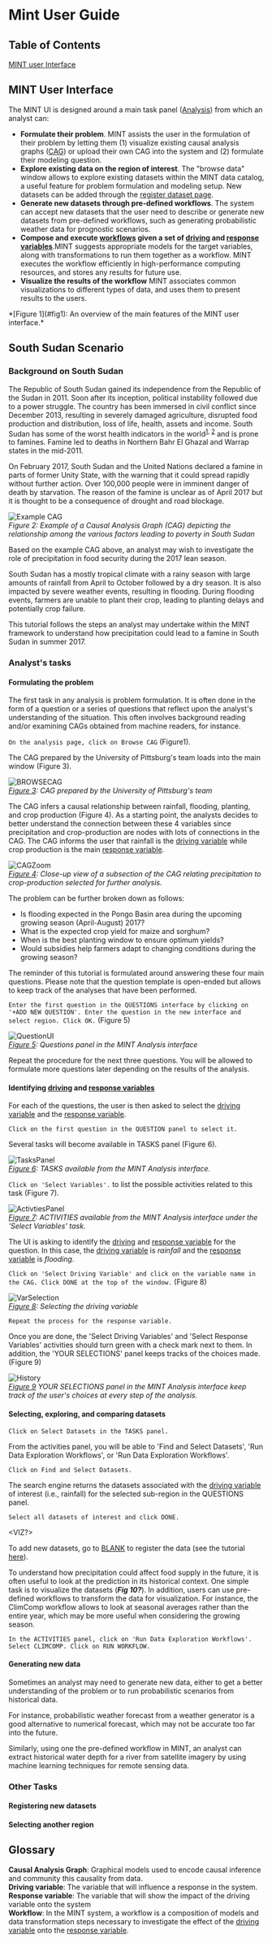 # Mint User Guide

## Table of Contents
[MINT user Interface]()

## MINT User Interface

The MINT UI is designed around a main task panel ([Analysis](http://mint-ui.org/govern/analysis/south_sudan)) from which an analyst can:
* **Formulate their problem**. MINT assists the user in the formulation of their problem by letting them (1) visualize existing causal analysis graphs ([CAG](#cag)) or upload their own CAG into the system and (2) formulate their modeling question.
* **Explore existing data on the region of interest**. The "browse data" window allows to explore existing datasets within the MINT data catalog, a useful feature for problem formulation and modeling setup. New datasets can be added through the [register dataset page](http://mint-ui.org/results/publish).
* **Generate new datasets through pre-defined workflows**. The system can accept new datasets that the user need to describe or generate new datasets from pre-defined workflows, such as generating probabilistic weather data for prognostic scenarios.
* **Compose and execute [workflows](#workflow_def) given a set of [driving](#drivingvar_def) and [response variables](#responsevar_def)**.MINT suggests appropriate models for the target variables, along with transformations to run them together as a workflow. MINT executes the workflow efficiently in high-performance computing resources, and stores any results for future use.
* **Visualize the results of the workflow** MINT associates common visualizations to different types of data, and uses them to present results to the users.

<Insert picture of the MINT interface when ready>
*[Figure 1](#fig1): An overview of the main features of the MINT user interface.*

## South Sudan Scenario
### Background on South Sudan

The Republic of South Sudan gained  its independence from the Republic of the Sudan in 2011. Soon after its inception, political instability followed due to a power struggle. The country has been immersed in civil conflict since December 2013, resulting in severely damaged agriculture, disrupted food production and distribution, loss of life, health, assets and income. South Sudan has some of the worst health indicators in the world<sup>[1](http://www.sudantribune.com/spip.php?article1616), [2](https://www.ncbi.nlm.nih.gov/pmc/articles/PMC1179754)</sup> and is prone to famines. Famine led to deaths in Northern Bahr El Ghazal and Warrap states in the mid-2011.

On February 2017, South Sudan and the United Nations declared a famine in parts of former Unity State, with the warning that it could spread rapidly without further action. Over 100,000 people were in imminent danger of death by starvation. The reason of the famine is unclear as of April 2017 but it is thought to be a consequence of drought and road blockage.

![Example CAG](https://github.com/KnowledgeCaptureAndDiscovery/MINT_USERGUIDE/blob/master/Figures/ExampleCAG.png?raw=true)  
*Figure 2: Example of a Causal Analysis Graph (CAG) depicting the relationship among the various factors leading to poverty in South Sudan*

Based on the example CAG above, an analyst may wish to investigate the role of precipitation in food security during the 2017 lean season.

South Sudan has a mostly tropical climate with a rainy season with large amounts of rainfall from April to October followed by a dry season. It is also impacted by severe weather events, resulting in flooding. During flooding events, farmers are unable to plant their crop, leading to planting delays and potentially crop failure.

This tutorial follows the steps an analyst may undertake within the MINT framework to understand how precipitation could lead to a famine in South Sudan in summer 2017.

### Analyst's tasks

#### Formulating the problem

The first task in any analysis is problem formulation. It is often done in the form of a question or a series of questions that reflect upon the analyst's understanding of the situation. This often involves background reading and/or examining CAGs obtained from machine readers, for instance.

`On the analysis page, click on Browse CAG` (<a name='fig1'>Figure1</a>).

The CAG prepared by the University of Pittsburg's team loads into the main window (<a name='fig3'>Figure 3</a>).

![BROWSECAG](https://github.com/KnowledgeCaptureAndDiscovery/MINT_USERGUIDE/blob/master/Figures/BrowseCag.png?raw=true)  
*[Figure 3](#fig3): CAG prepared by the University of Pittsburg's team*

The CAG infers a causal relationship between rainfall, flooding, planting, and crop production (<a name='fig4'>Figure 4</a>). As a starting point, the analysts decides to better understand the connection between these 4 variables since precipitation and crop-production are nodes with lots of connections in the CAG. The CAG informs the user that rainfall is the [driving variable](#drivingvar_def) while crop production is the main [response variable](#responsevar_def).  

![CAGZoom](https://github.com/KnowledgeCaptureAndDiscovery/MINT_USERGUIDE/blob/master/Figures/CAGZoom.png?raw=true)  
*[Figure 4](#fig4): Close-up view of a subsection of the CAG relating precipitation to crop-production selected for further analysis.*

The problem can be further broken down as follows:
* Is flooding expected in the Pongo Basin area during the upcoming growing season (April-August) 2017?
* What is the expected crop yield for maize and sorghum?
* When is the best planting window to ensure optimum yields?
* Would subsidies help farmers adapt to changing conditions during the growing season?

The reminder of this tutorial is formulated around answering these four main questions. Please note that the question template is open-ended but allows to keep track of the analyses that have been performed.

`Enter the first question in the QUESTIONS interface by clicking on '+ADD NEW QUESTION'. Enter the question in the new interface and select region. Click OK.` (<a name='fig5'>Figure 5</a>)

![QuestionUI](https://github.com/KnowledgeCaptureAndDiscovery/MINT_USERGUIDE/blob/master/Figures/QuestionsInterface.jpg?raw=true)  
*[Figure 5](#fig5): Questions panel in the MINT Analysis interface*  

Repeat the procedure for the next three questions. You will be allowed to formulate more questions later depending on the results of the analysis.

#### Identifying [driving](#drivingvar_def) and [response variables](#responsevar_def)

For each of the questions, the user is then asked to select the [driving variable](#drivingvar_def) and the [response variable](#responsevar_def).

`Click on the first question in the QUESTION panel to select it.`

Several tasks will become available in TASKS panel (<a name='fig6'>Figure 6</a>).

![TasksPanel](https://github.com/KnowledgeCaptureAndDiscovery/MINT_USERGUIDE/blob/master/Figures/TaskPanel.png?raw=true)  
*[Figure 6](#fig6): TASKS available from the MINT Analysis interface.*

`Click on 'Select Variables'.` to list the possible activities related to this task (<a name='fig7'>Figure 7</a>).

![ActivtiesPanel](https://github.com/KnowledgeCaptureAndDiscovery/MINT_USERGUIDE/blob/master/Figures/ActivitiesPanel.png?raw=true)  
*[Figure 7](#fig7): ACTIVITIES available from the MINT Analysis interface under the 'Select Variables' task.*

The UI is asking to identify the [driving](#drivingvar_def) and [response variable](#responsevar_def) for the question. In this case, the [driving variable](#drivingvar_def) is *rainfall* and the [response variable](#responsevar_def) is *flooding*.

`Click on 'Select Driving Variable' and click on the variable name in the CAG. Click DONE at the top of the window.` (<a name='fig8'>Figure 8</a>)

![VarSelection](https://github.com/KnowledgeCaptureAndDiscovery/MINT_USERGUIDE/blob/master/Figures/VarSelection.png?raw=true)  
*[Figure 8](#fig8): Selecting the driving variable*

`Repeat the process for the response variable.`

Once you are done, the 'Select Driving Variables' and 'Select Response Variables' activities should turn green with a check mark next to them. In addition, the 'YOUR SELECTIONS' panel keeps tracks of the choices made. (<a name='fig9'>Figure 9</a>)

![History](https://github.com/KnowledgeCaptureAndDiscovery/MINT_USERGUIDE/blob/master/Figures/History.png?raw=true)  
*[Figure 9](#fig9) YOUR SELECTIONS panel in the MINT Analysis interface keep track of the user's choices at every step of the analysis.*

#### Selecting, exploring, and comparing datasets

`Click on Select Datasets in the TASKS panel.`

From the activities panel, you will be able to 'Find and Select Datasets', 'Run Data Exploration Workflows', or 'Run Data Exploration Workflows'.

`Click on Find and Select Datasets.`

The search engine returns the datasets associated with the [driving variable](#drivingvar_def) of interest (i.e., rainfall) for the selected sub-region in the QUESTIONS panel.

`Select all datasets of interest and click DONE.`

<VIZ?>

To add new datasets, go to [BLANK](http://mint-ui.org/results/publish) to register the data (see the tutorial [here](#registerdata)).

To understand how precipitation could affect food supply in the future, it is often useful to look at the prediction in its historical context. One simple task is to visualize the datasets (***Fig 10?***). In addition, users can use pre-defined workflows to transform the data for visualization. For instance, the ClimComp workflow allows to look at seasonal averages rather than the entire year, which may be more useful when considering the growing season.

`In the ACTIVITIES panel, click on 'Run Data Exploration Workflows'. Select CLIMCOMP. Click on RUN WORKFLOW.`

<finish with preloading.>



#### Generating new data

Sometimes an analyst may need to generate new data, either to get a better understanding of the problem or to run probabilistic scenarios from historical data.

For instance, probabilistic weather forecast from a weather generator is a good alternative to numerical forecast, which may not be accurate too far into the future.

<What can the user select... Q1c>

Similarly, using one the pre-defined workflow in MINT, an analyst can extract historical water depth for a river from satellite imagery by using machine learning techniques for remote sensing data.

<Generating new data using remote sensing workflows... not a Q>

### Other Tasks

#### <a name='registerdata'> Registering new datasets </a>

#### <a name='otherregions'> Selecting another region </a>

## Glossary
<a name="cag">**Causal Analysis Graph**</a>: Graphical models used to encode causal inference and community this causality from data.   
<a name="drivingvar_def">**Driving variable**</a>: The variable that will influence a response in the system.  
<a name="responsevar_def">**Response variable**</a>: The variable that will show the impact of the driving variable onto the system  
<a name="workflow_def">**Workflow**</a>: In the MINT system, a workflow is a composition of models and data transformation steps necessary to investigate the effect of the [driving variable](#drivingvar_def) onto the [response variable](#responsevar_def).
